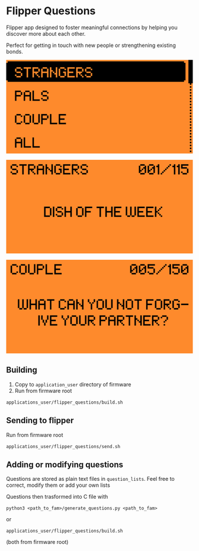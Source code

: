 # Flipper Questions

Flipper app designed to foster meaningful connections by helping you discover more about each other.

Perfect for getting in touch with new people or strengthening existing bonds.

![menu](assets/q_menu.png)

![example](assets/q_ex1.png)

![another example](assets/q_ex2.png)

## Building
1. Copy to `application_user` directory of firmware
1. Run from firmware root
```
applications_user/flipper_questions/build.sh
```

## Sending to flipper
Run from firmware root
```
applications_user/flipper_questions/send.sh
```

## Adding or modifying questions
Questions are stored as plain text files in `question_lists`. Feel free to correct, modify them or add your own lists

Questions then trasformed into C file with
```
python3 <path_to_fam>/generate_questions.py <path_to_fam>
```
or
```
applications_user/flipper_questions/build.sh
```
(both from firmware root)